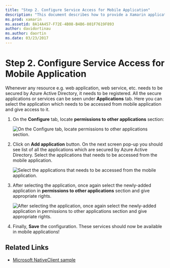 ```yaml
---
title: "Step 2. Configure Service Access for Mobile Application"
description: "This document describes how to provide a Xamarin application with access to an Azure application secured by Azure Active Directory."
ms.prod: xamarin
ms.assetid: 8A14A457-F72E-4B08-B4B6-801F7619F893
author: davidortinau
ms.author: daortin
ms.date: 03/23/2017
---
```


# Step 2. Configure Service Access for Mobile Application

Whenever any resource e.g. web application, web service,
  etc. needs to be secured by Azure Active Directory,
  it needs to be registered. All the secure applications
  or services can be seen under **Applications** tab.
  Here you can select the application which needs to be
  accessed from mobile application and give access to it.

1. On the **Configure** tab, locate **permissions to
   other applications** section:

   ![On the Configure tab, locate permissions to other applications section.](configure-images/2.1-configure.png)

2. Click on **Add application** button. On the next
   screen pop-up you should see list of all the applications
   which are secured by Azure Active Directory. Select the
   applications that needs to be accessed from the mobile application.

   ![Select the applications that needs to be accessed from the mobile application.](configure-images/2.2-add-application.png)

3. After selecting the application, once again select the
   newly-added application in **permissions to other
   applications** section and give appropriate rights.

   ![After selecting the application, once again select the newly-added application in permissions to other   applications section and give appropriate rights.](configure-images/2.3-permissions.png)

4. Finally, **Save** the configuration. These services should
   now be available in mobile applications!

## Related Links

- [Microsoft NativeClient sample](https://github.com/AzureADSamples/NativeClient-MultiTarget-DotNet)
